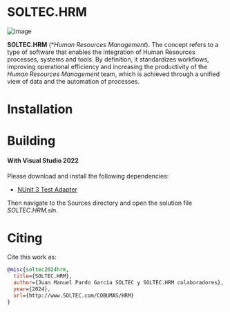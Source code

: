 # SOLTEC.HRM

![image](https://img.shields.io/badge/license-LGPL-3.svg)

**SOLTEC.HRM** (**Human Resources Management*). The concept refers to a type of software that enables the
integration of Human Resources processes, systems and tools. By definition, it standardizes workflows, improving
operational efficiency and increasing the productivity of the *Human Resources Management* team, which is achieved 
through a unified view of data and the automation of processes. 

# Installation



# Building



#### With Visual Studio 2022

Please download and install the following dependencies:

- [NUnit 3 Test Adapter](https://marketplace.visualstudio.com/items?itemName=NUnitDevelopers.NUnit3TestAdapter)

Then navigate to the Sources directory and open the solution file *SOLTEC.HRM.sln*.

# Citing

Cite this work as:

```bibtex
@misc{soltec2024hrm,
  title={SOLTEC.HRM},
  author={Juan Manuel Pardo García SOLTEC y SOLTEC.HRM colaboradores},
  year={2024},
  url={http://www.SOLTEC.com/COBUMAS/HRM}
}
```

